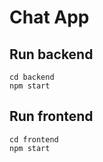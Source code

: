 # Chat App
## Run backend
    cd backend
    npm start
## Run frontend
    cd frontend
    npm start

